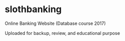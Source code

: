 # slothbanking
Online Banking Website (Database course 2017)

Uploaded for backup, review, and educational purpose
